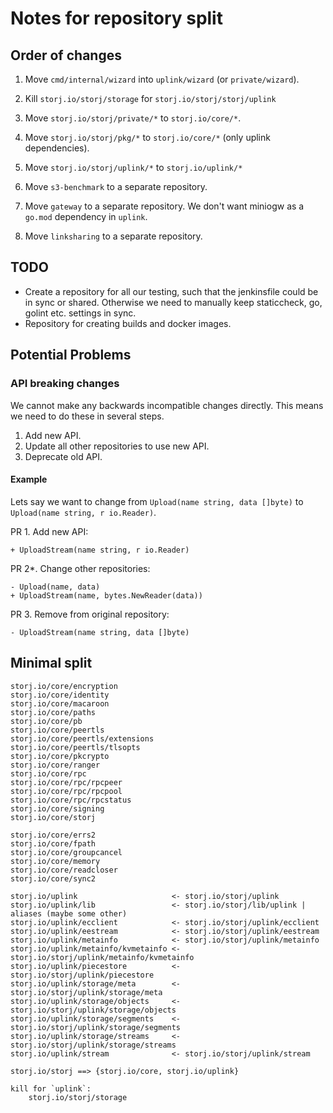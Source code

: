 # Notes for repository split

## Order of changes

1. Move `cmd/internal/wizard` into `uplink/wizard` (or `private/wizard`).
1. Kill `storj.io/storj/storage` for `storj.io/storj/storj/uplink`
2. Move `storj.io/storj/private/*` to `storj.io/core/*`.
3. Move `storj.io/storj/pkg/*` to `storj.io/core/*` (only uplink dependencies).
4. Move `storj.io/storj/uplink/*` to `storj.io/uplink/*`

2. Move `s3-benchmark` to a separate repository.
2. Move `gateway` to a separate repository. We don't want miniogw as a `go.mod` dependency in `uplink`.
2. Move `linksharing` to a separate repository.

## TODO

* Create a repository for all our testing, such that the jenkinsfile could be in sync or shared. Otherwise we need to manually keep staticcheck, go, golint etc. settings in sync.
* Repository for creating builds and docker images.

## Potential Problems

### API breaking changes

We cannot make any backwards incompatible changes directly. This means we need to do these in several steps.

1. Add new API.
2. Update all other repositories to use new API.
3. Deprecate old API.

#### Example

Lets say we want to change from `Upload(name string, data []byte)` to `Upload(name string, r io.Reader)`.

PR 1. Add new API:

```
+ UploadStream(name string, r io.Reader)
```

PR 2\*. Change other repositories:

```
- Upload(name, data)
+ UploadStream(name, bytes.NewReader(data))
```

PR 3. Remove from original repository:

```
- UploadStream(name string, data []byte)
```

## Minimal split

```
storj.io/core/encryption
storj.io/core/identity
storj.io/core/macaroon
storj.io/core/paths
storj.io/core/pb
storj.io/core/peertls
storj.io/core/peertls/extensions
storj.io/core/peertls/tlsopts
storj.io/core/pkcrypto
storj.io/core/ranger
storj.io/core/rpc
storj.io/core/rpc/rpcpeer
storj.io/core/rpc/rpcpool
storj.io/core/rpc/rpcstatus
storj.io/core/signing
storj.io/core/storj

storj.io/core/errs2
storj.io/core/fpath
storj.io/core/groupcancel
storj.io/core/memory
storj.io/core/readcloser
storj.io/core/sync2

storj.io/uplink                     <- storj.io/storj/uplink
storj.io/uplink/lib                 <- storj.io/storj/lib/uplink | aliases (maybe some other)
storj.io/uplink/ecclient            <- storj.io/storj/uplink/ecclient
storj.io/uplink/eestream            <- storj.io/storj/uplink/eestream
storj.io/uplink/metainfo            <- storj.io/storj/uplink/metainfo
storj.io/uplink/metainfo/kvmetainfo <- storj.io/storj/uplink/metainfo/kvmetainfo
storj.io/uplink/piecestore          <- storj.io/storj/uplink/piecestore
storj.io/uplink/storage/meta        <- storj.io/storj/uplink/storage/meta
storj.io/uplink/storage/objects     <- storj.io/storj/uplink/storage/objects
storj.io/uplink/storage/segments    <- storj.io/storj/uplink/storage/segments
storj.io/uplink/storage/streams     <- storj.io/storj/uplink/storage/streams
storj.io/uplink/stream              <- storj.io/storj/uplink/stream

storj.io/storj ==> {storj.io/core, storj.io/uplink}

kill for `uplink`:
	storj.io/storj/storage
```